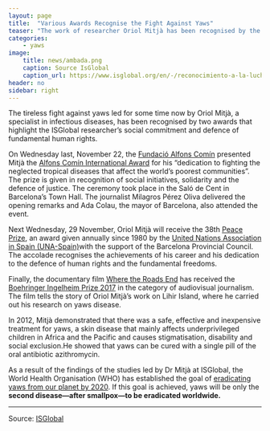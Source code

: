 ```yaml
---
layout: page
title:  "Various Awards Recognise the Fight Against Yaws"
teaser: "The work of researcher Oriol Mitjà has been recognised by the Premio Internacional Alfons Comín and the United Nations Association of Spain Peace Prize"
categories:
    - yaws
image:
    title: news/ambada.png
    caption: Source IsGlobal
    caption_url: https://www.isglobal.org/en/-/reconocimiento-a-la-lucha-contra-el-pian
header: no
sidebar: right
---
```


<div class="row"> <p>The tireless fight against yaws led for some time now by Oriol Mitjà, a specialist in infectious diseases, has been recognised by two awards that highlight the ISGlobal researcher’s social commitment and defence of fundamental human rights.</p> <p>On Wednesday last, November 22, the <a href="http://www.fdacomin.org/">Fundació Alfons Comín</a> presented Mitjà the <a href="http://www.fdacomin.org/cat/05premi.php">Alfons Comín International Award</a> for his “dedication to fighting the neglected tropical diseases that affect the world’s poorest communities”. The prize is given in recognition of social initiatives, solidarity and the defence of justice. The ceremony took place in the Saló de Cent in Barcelona’s Town Hall. The journalist Milagros Pérez Oliva delivered the opening remarks and Ada Colau, the mayor of Barcelona, also attended the event.</p> <p>Next Wednesday, 29 November, Oriol Mitjà will receive the 38th <a href="http://www.anue.org/en/content/what-peace-prize">Peace Prize</a>, an award given annually since 1980 by the <a href="http://www.anue.org/en/content/what-peace-prize">United Nations Association in Spain (UNA-Spain)</a>with the support of the Barcelona Provincial Council. The accolade recognises the achievements of his career and his dedication to the defence of human rights and the fundamental freedoms.</p> <p>Finally, the documentary film <a href="http://wheretheroadsendfilm.com/?lang=en">Where the Roads End</a> has received the <a href="http://www.premioperiodistico.es/premiados.html">Boehringer Ingelheim Prize 2017</a> in the category of audiovisual journalism. The film tells the story of Oriol Mitjà’s work on Lihir Island, where he carried out his research on yaws disease.</p> <p>In 2012, Mitjà demonstrated that there was a safe, effective and inexpensive treatment for yaws, a skin disease that mainly affects underprivileged children in Africa and the Pacific and causes stigmatisation, disability and social exclusion.He showed that yaws can be cured with a single pill of the oral antibiotic azithromycin.</p> <p>As a result of the findings of the studies led by Dr Mitjà at ISGlobal, the World Health Organisation (WHO) has established the goal of <a href="http://www.isglobal.org/-/nuevos-resultados-confirman-la-posibilidad-de-erradicar-el-pian">eradicating yaws from our planet by 2020</a>. If this goal is achieved, yaws will be only the <strong>second disease—after smallpox—to be eradicated worldwide.</strong></p> </div>


---
Source: [ISGlobal](https://www.isglobal.org/en/-/reconocimiento-a-la-lucha-contra-el-pian)
